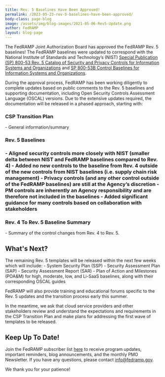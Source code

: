 ```yaml
---
title: Rev. 5 Baselines Have Been Approved!
permalink: /2023-05-23-rev-5-baselines-have-been-approved/
body-class: page-blog
image: /assets/img/blog-images/2021-05-06-Rev5-Update.png
author: FedRAMP
layout: blog-page
---
```

The FedRAMP Joint Authorization Board has approved the FedRAMP Rev. 5 baselines! The FedRAMP baselines were updated to correspond with the National Institute of Standards and Technology’s (NIST) <a href="https://csrc.nist.gov/publications/detail/sp/800-53/rev-5/final" target="_blank" rel="noopener noreferrer">Special Publication (SP) 800-53 Rev. 5 Catalog of Security and Privacy Controls for Information Systems and Organizations</a> and <a href="https://csrc.nist.gov/publications/detail/sp/800-53b/final" target="_blank" rel="noopener noreferrer">SP 800-53B Control Baselines for Information Systems and Organizations</a>. 

During the approval process, FedRAMP has been working diligently to complete updates based on public comments to the Rev. 5 baselines and supporting documentation, including Open Security Controls Assessment Language (OSCAL) versions. Due to the extensive updates required, the documentation will be released in a phased approach, starting with:

<h3>CSP Transition Plan</h3> 
- General information/summary 

<h3>Rev. 5 Baselines<h3>
- Aligned security controls more closely with NIST (smaller delta between NIST and FedRAMP baselines compared to Rev. 4)
- Added no new controls to the baseline from Rev. 4 outside of the new controls from NIST baselines (i.e. supply chain risk management)
- Privacy controls (and any other control outside of the FedRAMP baselines) are still at the Agency’s discretion
- PM controls are inherently an Agency responsibility and are therefore not included in the baselines
-  Added significant guidance for many controls based on collaboration with stakeholders

<h3>Rev. 4 To Rev. 5 Baseline Summary</h3>
- Summary of the control changes from Rev. 4 to Rev. 5.

<h2>What's Next?</h2> 
The remaining Rev. 5 templates will be released within the next few weeks which will include: 
- System Security Plan (SSP)
- Security Assessment Plan (SAP)
- Security Assessment Report (SAR)
- Plan of Action and Milestones (POA&M) for high, moderate, low, and Li-SaaS baselines, along with their corresponding OSCAL guides 

FedRAMP will also provide training and educational forums specific to the Rev. 5 updates and the transition process early this summer. 

In the meantime, we ask that cloud service providers and other stakeholders review and understand the expectations and requirements in the CSP Transition Plan and make plans for addressing the first wave of templates to be released.

<h2>Keep Up To Date!</h2>
Join the FedRAMP subscriber list <a href="https://public.govdelivery.com/accounts/USGSA/subscriber/new" target="_blank" rel="noopener noreferrer">here</a> to receive program updates, important reminders, blog announcements, and the monthly PMO Newsletter. If you have any questions, please contact <a href="mailto:info@fedramp.gov" target="_blank" rel="noopener noreferrer">info@fedramp.gov</a>.

We thank you for your patience!
